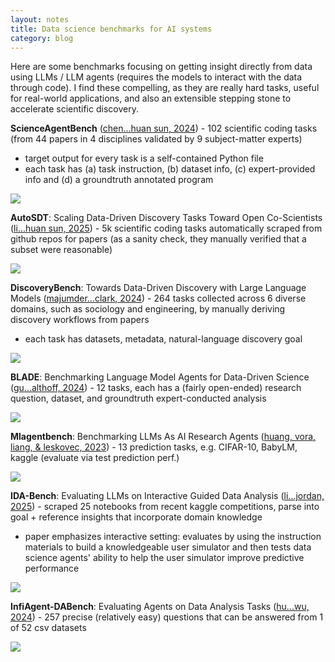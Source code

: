 ```yaml
---
layout: notes
title: Data science benchmarks for AI systems
category: blog
---
```



Here are some benchmarks focusing on getting insight directly from data using LLMs / LLM agents (requires the models to interact with the data through code). I find these compelling, as they are really hard tasks, useful for real-world applications, and also an extensible stepping stone to accelerate scientific discovery.

**ScienceAgentBench** ([chen...huan sun, 2024](https://arxiv.org/abs/2410.05080)) - 102 scientific coding tasks (from 44 papers in 4 disciplines validated by 9 subject-matter experts)

- target output for every task is a self-contained Python file
- each task has (a) task instruction, (b) dataset info, (c) expert-provided info and (d) a groundtruth annotated program

<img src="{{ site.baseurl }}/notes/assets/Screenshot%202025-06-19%20at%202.19.17%E2%80%AFPM.png" class="big_image"/>

**AutoSDT**: Scaling Data-Driven Discovery Tasks Toward Open Co-Scientists ([li...huan sun, 2025](https://arxiv.org/abs/2506.08140)) - 5k scientific coding tasks automatically scraped from github repos for papers (as a sanity check, they manually verified that a subset were reasonable)

<img src="{{ site.baseurl }}/notes/assets/Screenshot%202025-06-19%20at%202.22.52%E2%80%AFPM.png" class="big_image"/>

**DiscoveryBench**: Towards Data-Driven Discovery with Large Language Models ([majumder...clark, 2024](https://arxiv.org/abs/2407.01725)) - 264 tasks collected across 6 diverse domains, such as sociology and engineering, by manually deriving discovery workflows from papers

- each task has datasets, metadata, natural-language discovery goal

<img src="{{ site.baseurl }}/notes/assets/Screenshot%202025-06-19%20at%202.18.31%E2%80%AFPM.png" class="big_image"/>

**BLADE**: Benchmarking Language Model Agents for Data-Driven Science ([gu...althoff, 2024](https://arxiv.org/pdf/2408.09667)) - 12 tasks, each has a (fairly open-ended) research question, dataset, and groundtruth expert-conducted analysis

<img src="{{ site.baseurl }}/notes/assets/Screenshot%202025-06-19%20at%204.22.04%E2%80%AFPM.png" class="big_image"/>

**Mlagentbench**: Benchmarking LLMs As AI Research Agents ([huang, vora, liang, & leskovec, 2023](https://arxiv.org/abs/2310.03302v2)) - 13 prediction tasks, e.g. CIFAR-10, BabyLM, kaggle (evaluate via test prediction perf.)

<img src="{{ site.baseurl }}/notes/assets/Screenshot%202025-06-19%20at%204.02.49%E2%80%AFPM.png" class="big_image"/>

**IDA-Bench**: Evaluating LLMs on Interactive Guided Data Analysis ([li...jordan, 2025](https://arxiv.org/pdf/2505.18223)) - scraped 25 notebooks from recent kaggle competitions, parse into goal + reference insights that incorporate domain knowledge

- paper emphasizes interactive setting: evaluates by using the instruction materials to build a knowledgeable user simulator and then tests data science agents' ability to help the user simulator improve predictive performance

<img src="{{ site.baseurl }}/notes/assets/Screenshot%202025-06-19%20at%204.39.46%E2%80%AFPM.png" class="big_image"/>

**InfiAgent-DABench**: Evaluating Agents on Data Analysis Tasks ([hu...wu, 2024](https://arxiv.org/abs/2401.05507)) - 257 precise (relatively easy) questions that can be answered from 1 of 52 csv datasets

<img src="{{ site.baseurl }}/notes/assets/Screenshot%202025-06-19%20at%203.53.53%E2%80%AFPM.png" class="big_image"/>
